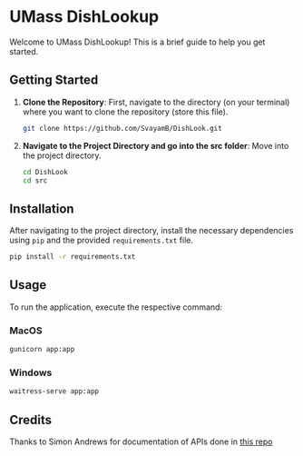 # UMass DishLookup

Welcome to UMass DishLookup! This is a brief guide to help you get started.

## Getting Started

1. **Clone the Repository**: First, navigate to the directory (on your terminal) where you want to clone the repository (store this file).
    ```bash
    git clone https://github.com/SvayamB/DishLook.git
    ```

2. **Navigate to the Project Directory and go into the src folder**: Move into the project directory.
    ```bash
    cd DishLook
    cd src
    ```

## Installation

After navigating to the project directory, install the necessary dependencies using `pip` and the provided `requirements.txt` file.

```bash
pip install -r requirements.txt
```
## Usage

To run the application, execute the respective command:
### MacOS
```bash
gunicorn app:app
```

### Windows
```bash
waitress-serve app:app
```

## Credits
Thanks to Simon Andrews for documentation of APIs done in [this repo](https://github.com/simon-andrews/umass-toolkit)
